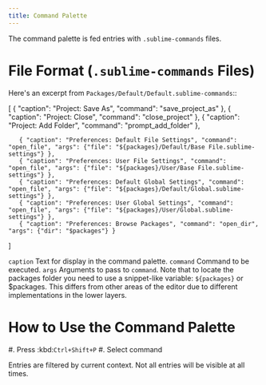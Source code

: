 ```yaml
---
title: Command Palette
---
```


The command palette is fed entries with ``.sublime-commands`` files.


File Format (``.sublime-commands`` Files)
=========================================

Here's an excerpt from ``Packages/Default/Default.sublime-commands``::

   [
       { "caption": "Project: Save As", "command": "save_project_as" },
       { "caption": "Project: Close", "command": "close_project" },
       { "caption": "Project: Add Folder", "command": "prompt_add_folder" },

       { "caption": "Preferences: Default File Settings", "command": "open_file", "args": {"file": "${packages}/Default/Base File.sublime-settings"} },
       { "caption": "Preferences: User File Settings", "command": "open_file", "args": {"file": "${packages}/User/Base File.sublime-settings"} },
       { "caption": "Preferences: Default Global Settings", "command": "open_file", "args": {"file": "${packages}/Default/Global.sublime-settings"} },
       { "caption": "Preferences: User Global Settings", "command": "open_file", "args": {"file": "${packages}/User/Global.sublime-settings"} },
       { "caption": "Preferences: Browse Packages", "command": "open_dir", "args": {"dir": "$packages"} }
   ]

``caption``
   Text for display in the command palette.
``command``
   Command to be executed.
``args``
   Arguments to pass to ``command``. Note that to locate the packages folder
   you need to use a snippet-like variable: ``${packages}`` or $packages. This
   differs from other areas of the editor due to different implementations in
   the lower layers.


How to Use the Command Palette
==============================

#. Press :kbd:`Ctrl+Shift+P`
#. Select command

Entries are filtered by current context. Not all entries will be visible at all
times.
